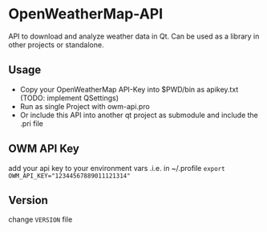 # OpenWeatherMap-API
API to download and analyze weather data in Qt. Can be used as a library in other projects or standalone.

## Usage
- Copy your OpenWeatherMap API-Key into $PWD/bin as apikey.txt (TODO: implement QSettings)
- Run as single Project with owm-api.pro
- Or include this API into another qt project as submodule and include the .pri file

## OWM API Key

add your api key to your environment vars .i.e. in ~/.profile
`export OWM_API_KEY="12344567889011121314"`

## Version

change `VERSION` file